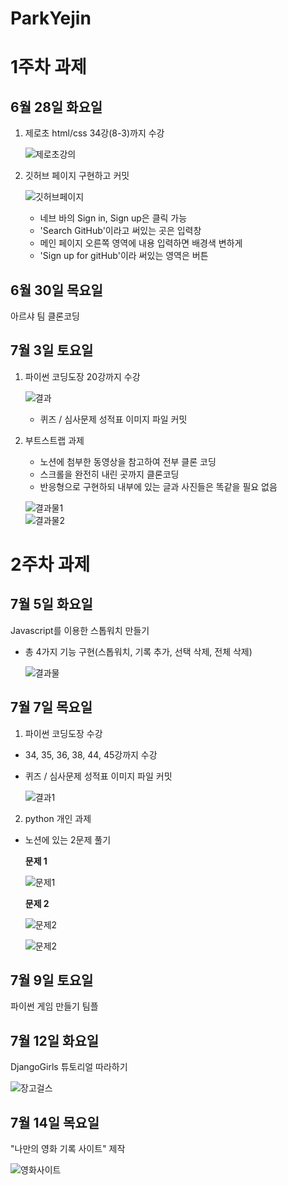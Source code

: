 # ParkYejin

# 1주차 과제

## 6월 28일 화요일

1.  제로초 html/css 34강(8-3)까지 수강

    ![제로초강의](<./제로초 인강/결과물.png>)

1.  깃허브 페이지 구현하고 커밋

    ![깃허브페이지](<./깃허브 페이지 과제/결과물.png>)

    - 네브 바의 Sign in, Sign up은 클릭 가능
    - 'Search GitHub'이라고 써있는 곳은 입력창
    - 메인 페이지 오른쪽 영역에 내용 입력하면 배경색 변하게
    - 'Sign up for gitHub'이라 써있는 영역은 버튼

## 6월 30일 목요일

아르샤 팀 클론코딩

## 7월 3일 토요일

1. 파이썬 코딩도장 20강까지 수강

   ![결과](<./파이썬 과제/최종.png>)

   - 퀴즈 / 심사문제 성적표 이미지 파일 커밋

2. 부트스트랩 과제

   - 노션에 첨부한 동영상을 참고하여 전부 클론 코딩
   - 스크롤을 완전히 내린 곳까지 클론코딩
   - 반응형으로 구현하되 내부에 있는 글과 사진들은 똑같을 필요 없음

   ![결과물1](<./Bootstrap 과제/결과물1.png>)  
   ![결과물2](<./Bootstrap 과제/결과물2.png>)

# 2주차 과제

## 7월 5일 화요일

Javascript를 이용한 스톱워치 만들기

- 총 4가지 기능 구현(스톱워치, 기록 추가, 선택 삭제, 전체 삭제)

  ![결과물](<./Javascript 스톱워치 과제/결과물.png>)

## 7월 7일 목요일

1. 파이썬 코딩도장 수강

- 34, 35, 36, 38, 44, 45강까지 수강
- 퀴즈 / 심사문제 성적표 이미지 파일 커밋

  ![결과1](<./파이썬 과제/최종1.png>)

2. python 개인 과제

- 노션에 있는 2문제 풀기

  **문제 1**

  ![문제1](./python_problem/실행1.png)

  **문제 2**

  ![문제2](./python_problem/실행2.png)

  ![문제2](./python_problem/실행3.png)

## 7월 9일 토요일

파이썬 게임 만들기 팀플

## 7월 12일 화요일

DjangoGirls 튜토리얼 따라하기

![장고걸스](./djangogirls/결과물.png)

## 7월 14일 목요일

"나만의 영화 기록 사이트" 제작

![영화사이트](./myMovieReviews/결과물/home.png)
